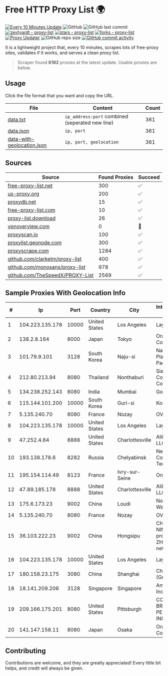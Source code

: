 
# Free HTTP Proxy List 🌍

[![Every 10 Minutes Update](https://github.com/mertguvencli/http-proxy-list/actions/workflows/main.yml/badge.svg?branch=main)](https://github.com/mertguvencli/http-proxy-list/actions/workflows/main.yml)
![GitHub](https://img.shields.io/github/license/mertguvencli/http-proxy-list)
![GitHub last commit](https://img.shields.io/github/last-commit/mertguvencli/http-proxy-list)
[![zevtyardt - proxy-list](https://img.shields.io/static/v1?label=zevtyardt&message=proxy-list&color=blue&logo=github)](https://github.com/zevtyardt/proxy-list "Go to GitHub repo")
[![stars - proxy-list](https://img.shields.io/github/stars/zevtyardt/proxy-list?style=social)](https://github.com/zevtyardt/proxy-list)
[![forks - proxy-list](https://img.shields.io/github/forks/zevtyardt/proxy-list?style=social)](https://github.com/zevtyardt/proxy-list)
[![Proxy Updater](https://github.com/zevtyardt/proxy-list/workflows/Proxy%20Updater/badge.svg)](https://github.com/zevtyardt/proxy-list/actions?query=workflow:"Proxy+Updater")
![GitHub repo size](https://img.shields.io/github/repo-size/zevtyardt/proxy-list)
[![GitHub commit activity](https://img.shields.io/github/commit-activity/m/zevtyardt/proxy-list?logo=commits)](https://github.com/zevtyardt/proxy-list/commits/main)

It is a lightweight project that, every 10 minutes, scrapes lots of free-proxy sites, validates if it works, and serves a clean proxy list.

> Scraper found **6182** proxies at the latest update. Usable proxies are below.

## Usage

Click the file format that you want and copy the URL.

|File|Content|Count|
|----|-------|-----|
|[data.txt](https://raw.githubusercontent.com/mertguvencli/http-proxy-list/main/proxy-list/data.txt)|`ip_address:port` combined (seperated new line)|361|
|[data.json](https://raw.githubusercontent.com/mertguvencli/http-proxy-list/main/proxy-list/data.json)|`ip, port`|361|
|[data-with-geolocation.json](https://raw.githubusercontent.com/mertguvencli/http-proxy-list/main/proxy-list/data-with-geolocation.json)|`ip, port, geolocation`|361|

## Sources

|Source|Found Proxies|Succeed|
|------|-------------|-------|
|[free-proxy-list.net](https://free-proxy-list.net)|300|✅|
|[us-proxy.org](https://www.us-proxy.org)|200|✅|
|[proxydb.net](http://proxydb.net)|15|✅|
|[free-proxy-list.com](https://free-proxy-list.com/?page=&port=&type%5B%5D=http&type%5B%5D=https&up_time=0&search=Search)|10|✅|
|[proxy-list.download](https://www.proxy-list.download/HTTP)|26|✅|
|[vpnoverview.com](https://vpnoverview.com/privacy/anonymous-browsing/free-proxy-servers)|0|🚫|
|[proxyscan.io](https://www.proxyscan.io)|100|✅|
|[proxylist.geonode.com](https://proxylist.geonode.com/api/proxy-list?limit=300&page=1&sort_by=lastChecked&sort_type=desc&protocols=http,https)|300|✅|
|[proxyscrape.com](https://api.proxyscrape.com/v2/?request=displayproxies&protocol=http&timeout=10000&country=all&ssl=all&anonymity=all)|1284|✅|
|[github.com/clarketm/proxy-list](https://raw.githubusercontent.com/clarketm/proxy-list/master/proxy-list-raw.txt)|400|✅|
|[github.com/monosans/proxy-list](https://raw.githubusercontent.com/monosans/proxy-list/main/proxies/http.txt)|978|✅|
|[github.com/TheSpeedX/PROXY-List](https://raw.githubusercontent.com/TheSpeedX/PROXY-List/master/http.txt)|2569|✅|


## Sample Proxies With Geolocation Info

|#|Ip|Port|Country|City|Internet Service Provider|
|-|--|----|-------|----|-------------------------|
|1|104.223.135.178|10000|United States|Los Angeles|LayerHost|
|2|138.2.8.164|8000|Japan|Tokyo|Oracle Corporation|
|3|101.79.9.101|3128|South Korea|Naju-si|Naver Business Platform Asia Pacific Pte. Ltd.|
|4|212.80.213.94|8080|Thailand|Nonthaburi|Siamdata Communication Co.|
|5|134.238.252.143|8080|India|Mumbai|Google LLC|
|6|115.144.101.200|10000|South Korea|Guri-si|Korea Telecom|
|7|5.135.240.70|8080|France|Nozay|OVH SAS|
|8|104.223.135.178|10000|United States|Los Angeles|LayerHost|
|9|47.252.4.64|8888|United States|Charlottesville|Alibaba.com LLC|
|10|193.138.178.6|8282|Russia|Chelyabinsk|New Communication Technologies|
|11|195.154.114.49|8123|France|Ivry-sur-Seine|Online S.A.S.|
|12|47.89.185.178|8888|United States|Charlottesville|Alibaba.com LLC|
|13|175.6.173.23|9002|China|Loudi|No.293, Wanbao Avenue|
|14|5.135.240.70|8080|France|Nozay|OVH SAS|
|15|36.103.222.23|9002|China|Hongsipu|CHINANET NINGXIA province ZHONGWEI IDC network|
|16|104.223.135.178|10000|United States|Los Angeles|LayerHost|
|17|180.158.23.175|3080|China|Shanghai|China Telecom (Group)|
|18|18.141.209.206|3128|Singapore|Singapore|Amazon.com, Inc.|
|19|209.166.175.201|8080|United States|Pittsburgh|CONTINENTAL BROADBAND PENNSYLVANIA, INC.|
|20|141.147.158.11|8080|Japan|Osaka|Oracle Corporation|



## Contributing

Contributions are welcome, and they are greatly appreciated! Every
little bit helps, and credit will always be given.

